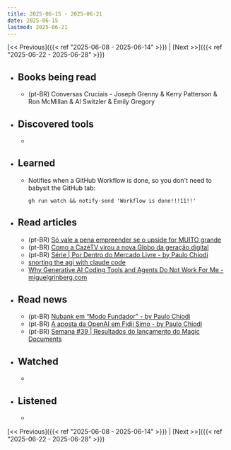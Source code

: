 ```yaml
---
title: 2025-06-15 - 2025-06-21
date: 2025-06-15
lastmod: 2025-06-21
---
```


[<< Previous]({{< ref "2025-06-08 - 2025-06-14" >}}) | [Next >>]({{< ref "2025-06-22 - 2025-06-28" >}})

- ## Books being read
  - (pt-BR) Conversas Cruciais - Joseph Grenny & Kerry Patterson & Ron McMillan
    & Al Switzler & Emily Gregory

- ## Discovered tools
  -

- ## Learned
  - Notifies when a GitHub Workflow is done, so you don't need to babysit the
    GitHub tab:
    ```shell
    gh run watch && notify-send 'Workflow is done!!!11!!'
    ```

- ## Read articles
  - (pt-BR) [Só vale a pena empreender se o upside for MUITO grande](https://moacirmoda.substack.com/p/so-vale-a-pena-empreender-se-o-upside)
  - (pt-BR) [Como a CazéTV virou a nova Globo da geração digital](https://www.productgurus.com.br/p/como-a-cazetv-virou-a-nova-globo)
  - (pt-BR) [Série | Por Dentro do Mercado Livre - by Paulo Chiodi](https://www.productgurus.com.br/p/serie-por-dentro-do-mercado-livre)
  - [snorting the agi with claude code](https://kadekillary.work/blog/#2025-06-16-snorting-the-agi-with-claude-code)
  - [Why Generative AI Coding Tools and Agents Do Not Work For Me - miguelgrinberg.com](https://blog.miguelgrinberg.com/post/why-generative-ai-coding-tools-and-agents-do-not-work-for-me)

- ## Read news
  - (pt-BR) [Nubank em “Modo Fundador&quot; - by Paulo Chiodi](https://www.productgurus.com.br/p/nubank-em-modo-fundador)
  - (pt-BR) [A aposta da OpenAI em Fidji Simo - by Paulo Chiodi](https://www.productgurus.com.br/p/a-aposta-da-openai-em-fidji-simo)
  - (pt-BR) [Semana #39 | Resultados do lançamento do Magic Documents](https://mabreu.substack.com/p/semana-39-resultados-do-lancamento)

- ## Watched
  -

- ## Listened
  -

[<< Previous]({{< ref "2025-06-08 - 2025-06-14" >}}) | [Next >>]({{< ref "2025-06-22 - 2025-06-28" >}})
